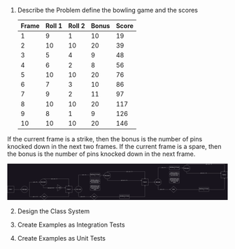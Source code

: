 1. Describe the Problem
   define the bowling game and the scores

   | Frame | Roll 1 | Roll 2 | Bonus | Score |
   | ----- | ------ | ------ | ----- | ----- |
   | 1     | 9      | 1      | 10    | 19    |
   | 2     | 10     | 10     | 20    | 39    |
   | 3     | 5      | 4      | 9     | 48    |
   | 4     | 6      | 2      | 8     | 56    |
   | 5     | 10     | 10     | 20    | 76    |
   | 6     | 7      | 3      | 10    | 86    |
   | 7     | 9      | 2      | 11    | 97    |
   | 8     | 10     | 10     | 20    | 117   |
   | 9     | 8      | 1      | 9     | 126   |
   | 10    | 10     | 10     | 20    | 146   |

If the current frame is a strike, then the bonus is the number of pins knocked down in the next two frames.
If the current frame is a spare, then the bonus is the number of pins knocked down in the next frame.

![Alt Text](./images/Diagram.png)

2. Design the Class System

3. Create Examples as Integration Tests

4. Create Examples as Unit Tests
